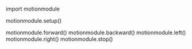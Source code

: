 import motionmodule

motionmodule.setup()

motionmodule.forward()
motionmodule.backward()
motionmodule.left()
motionmodule.right()
motionmodule.stop()


